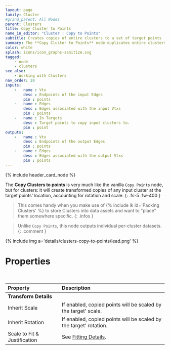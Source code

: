 ```yaml
---
layout: page
family: Cluster
#grand_parent: All Nodes
parent: Clusters
title: Copy Cluster to Points
name_in_editor: "Cluster : Copy to Points"
subtitle: Creates copies of entire clusters to a set of target points
summary: The **Copy Cluster to Points** node duplicates entire clusters at specified target points, applying transformations like rotation and scale from the target points, similar to the Copy Points node but for clusters.
color: white
splash: icons/icon_graphs-sanitize.svg
tagged:
    - node
    - clusters
see_also:
    - Working with Clusters
nav_order: 20
inputs:
    -   name : Vtx
        desc : Endpoints of the input Edges
        pin : points
    -   name : Edges
        desc : Edges associated with the input Vtxs
        pin : points
    -   name : In Targets
        desc : Target points to copy input clusters to.
        pin : point
outputs:
    -   name : Vtx
        desc : Endpoints of the output Edges
        pin : points
    -   name : Edges
        desc : Edges associated with the output Vtxs
        pin : points
---
```


{% include header_card_node %}

The **Copy Clusters to points** is very much like the vanilla `Copy Points` node, but for clusters: it will create transformed copies of any input cluster at the target points' location, accounting for rotation and scale.
{: .fs-5 .fw-400 } 

>This comes handy when you make use of {% include lk id='Packing Clusters' %} to store Clusters into data assets and want to "place" them somewhere specific.
{: .infos }

>Unlike `Copy Points`, this node outputs individual per-cluster datasets.
{: .comment }

{% include img a='details/clusters-copy-to-points/lead.png' %}

# Properties
<br>

| Property       | Description          |
|:-------------|:------------------|
| **Transform Details**  | |
| Inherit Scale          | If enabled, copied points will be scaled by the target' scale. |
| Inherit Rotation          | If enabled, copied points will be scaled by the target' rotation. |
| Scale to Fit & Justification | See [Fitting Details](/PCGExtendedToolkit/doc-general/general-fitting.html). |
